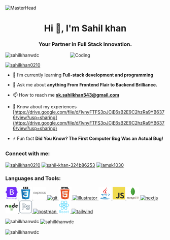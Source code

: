 ![MasterHead](https://img.freepik.com/free-vector/development-typographic-header-presenting-content-web-pages-website-layout-composition-color-development-idea-computer-technology-flat-vector-illustration_613284-2493.jpg?t=st=1722692448~exp=1722696048~hmac=97c467ee6709c95959ff53fe982f39c073c94d11904398475c42e390db689a46&w=900)
<h1 align="center">Hi 👋, I'm Sahil khan</h1>
<h3 align="center">Your Partner in Full Stack Innovation.</h3>
<img align="right" alt="Coding" width="300" src="https://img.freepik.com/free-vector/developer-activity-concept-illustration_114360-2801.jpg?t=st=1722692162~exp=1722695762~hmac=248d4162e3315742e8ebd68dc9fe6bec8deabc09a9b4f1624b072f00eaf11a35&w=740">

<p align="left"> <img src="https://komarev.com/ghpvc/?username=sahilkhanwdc&label=Profile%20views&color=0e75b6&style=flat" alt="sahilkhanwdc" /> </p>

<p align="left"> <a href="https://twitter.com/sahilkhan0210" target="blank"><img src="https://img.shields.io/twitter/follow/sahilkhan0210?logo=twitter&style=for-the-badge" alt="sahilkhan0210" /></a> </p>

- 🌱 I’m currently learning **Full-stack development and programming**

- 💬 Ask me about **anything From Frontend Flair to Backend Brilliance.**

- 📫 How to reach me **sk.sahilkhan543@gmail.com**

- 📄 Know about my experiences [https://drive.google.com/file/d/1vnyFTFS3pJCjE6sB2E9C2hzRa9YB6376/view?usp=sharing](https://drive.google.com/file/d/1vnyFTFS3pJCjE6sB2E9C2hzRa9YB6376/view?usp=sharing)

- ⚡ Fun fact **Did You Know? The First Computer Bug Was an Actual Bug!**

<h3 align="left">Connect with me:</h3>
<p align="left">
<a href="https://twitter.com/sahilkhan0210" target="blank"><img align="center" src="https://raw.githubusercontent.com/rahuldkjain/github-profile-readme-generator/master/src/images/icons/Social/twitter.svg" alt="sahilkhan0210" height="30" width="40" /></a>
<a href="https://linkedin.com/in/sahil-khan-324b86253" target="blank"><img align="center" src="https://raw.githubusercontent.com/rahuldkjain/github-profile-readme-generator/master/src/images/icons/Social/linked-in-alt.svg" alt="sahil-khan-324b86253" height="30" width="40" /></a>
<a href="https://instagram.com/iamsk1030" target="blank"><img align="center" src="https://raw.githubusercontent.com/rahuldkjain/github-profile-readme-generator/master/src/images/icons/Social/instagram.svg" alt="iamsk1030" height="30" width="40" /></a>
</p>

<h3 align="left">Languages and Tools:</h3>
<p align="left"> <a href="https://getbootstrap.com" target="_blank" rel="noreferrer"> <img src="https://raw.githubusercontent.com/devicons/devicon/master/icons/bootstrap/bootstrap-plain-wordmark.svg" alt="bootstrap" width="40" height="40"/> </a> <a href="https://www.w3schools.com/css/" target="_blank" rel="noreferrer"> <img src="https://raw.githubusercontent.com/devicons/devicon/master/icons/css3/css3-original-wordmark.svg" alt="css3" width="40" height="40"/> </a> <a href="https://expressjs.com" target="_blank" rel="noreferrer"> <img src="https://raw.githubusercontent.com/devicons/devicon/master/icons/express/express-original-wordmark.svg" alt="express" width="40" height="40"/> </a> <a href="https://git-scm.com/" target="_blank" rel="noreferrer"> <img src="https://www.vectorlogo.zone/logos/git-scm/git-scm-icon.svg" alt="git" width="40" height="40"/> </a> <a href="https://www.w3.org/html/" target="_blank" rel="noreferrer"> <img src="https://raw.githubusercontent.com/devicons/devicon/master/icons/html5/html5-original-wordmark.svg" alt="html5" width="40" height="40"/> </a> <a href="https://www.adobe.com/in/products/illustrator.html" target="_blank" rel="noreferrer"> <img src="https://www.vectorlogo.zone/logos/adobe_illustrator/adobe_illustrator-icon.svg" alt="illustrator" width="40" height="40"/> </a> <a href="https://www.java.com" target="_blank" rel="noreferrer"> <img src="https://raw.githubusercontent.com/devicons/devicon/master/icons/java/java-original.svg" alt="java" width="40" height="40"/> </a> <a href="https://developer.mozilla.org/en-US/docs/Web/JavaScript" target="_blank" rel="noreferrer"> <img src="https://raw.githubusercontent.com/devicons/devicon/master/icons/javascript/javascript-original.svg" alt="javascript" width="40" height="40"/> </a> <a href="https://www.mongodb.com/" target="_blank" rel="noreferrer"> <img src="https://raw.githubusercontent.com/devicons/devicon/master/icons/mongodb/mongodb-original-wordmark.svg" alt="mongodb" width="40" height="40"/> </a> <a href="https://nextjs.org/" target="_blank" rel="noreferrer"> <img src="https://cdn.worldvectorlogo.com/logos/nextjs-2.svg" alt="nextjs" width="40" height="40"/> </a> <a href="https://nodejs.org" target="_blank" rel="noreferrer"> <img src="https://raw.githubusercontent.com/devicons/devicon/master/icons/nodejs/nodejs-original-wordmark.svg" alt="nodejs" width="40" height="40"/> </a> <a href="https://www.photoshop.com/en" target="_blank" rel="noreferrer"> <img src="https://raw.githubusercontent.com/devicons/devicon/master/icons/photoshop/photoshop-line.svg" alt="photoshop" width="40" height="40"/> </a> <a href="https://postman.com" target="_blank" rel="noreferrer"> <img src="https://www.vectorlogo.zone/logos/getpostman/getpostman-icon.svg" alt="postman" width="40" height="40"/> </a> <a href="https://reactjs.org/" target="_blank" rel="noreferrer"> <img src="https://raw.githubusercontent.com/devicons/devicon/master/icons/react/react-original-wordmark.svg" alt="react" width="40" height="40"/> </a> <a href="https://tailwindcss.com/" target="_blank" rel="noreferrer"> <img src="https://www.vectorlogo.zone/logos/tailwindcss/tailwindcss-icon.svg" alt="tailwind" width="40" height="40"/> </a> </p>

<p><img align="left" src="https://github-readme-stats.vercel.app/api/top-langs?username=sahilkhanwdc&show_icons=true&locale=en&layout=compact" alt="sahilkhanwdc" /></p>

<p>&nbsp;<img align="center" src="https://github-readme-stats.vercel.app/api?username=sahilkhanwdc&show_icons=true&locale=en" alt="sahilkhanwdc" /></p>

<p><img align="center" src="https://github-readme-streak-stats.herokuapp.com/?user=sahilkhanwdc&" alt="sahilkhanwdc" /></p>
